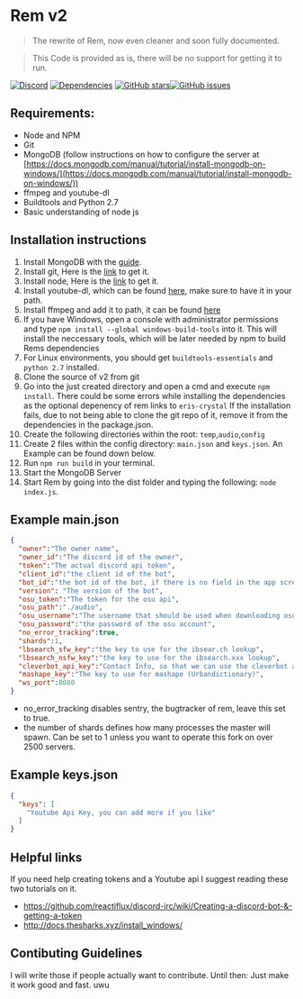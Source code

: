 # Rem v2
>The rewrite of Rem, now even cleaner and soon fully documented.

>This Code is provided as is, there will be no support for getting it to run.

[![Discord](https://discordapp.com/api/guilds/206530953391243275/embed.png)](https://discord.gg/yuTxmYn) [![Dependencies](https://david-dm.org/DasWolke/rem-v2/status.svg)](https://david-dm.org/DasWolke/rem-v2) [![GitHub stars](https://img.shields.io/github/stars/DasWolke/rem-v2.svg?style=social&label=Star)]()[![GitHub issues](https://img.shields.io/github/issues/DasWolke/rem-v2.svg)]()
## Requirements:
* Node and NPM
* Git
* MongoDB (follow instructions on how to configure the server at [https://docs.mongodb.com/manual/tutorial/install-mongodb-on-windows/](https://docs.mongodb.com/manual/tutorial/install-mongodb-on-windows/))
* ffmpeg and youtube-dl
* Buildtools and Python 2.7
* Basic understanding of node js

## Installation instructions
1. Install MongoDB with the [guide](https://docs.mongodb.com/manual/tutorial/install-mongodb-on-windows/).
2. Install git, Here is the [link](https://git-scm.com/downloads) to get it.
3. Install node, Here is the [link](https://nodejs.org/en/download/current/) to get it.
4. Install youtube-dl, which can be found [here](https://rg3.github.io/youtube-dl/download.html), make sure to have it in your path.
5. Install ffmpeg and add it to path, it can be found [here](https://ffmpeg.org/download.html)
6. If you have Windows, open a console with administrator permissions and type `npm install --global windows-build-tools` into it. This will install the neccessary tools, which will be later needed by npm to build Rems dependencies
7. For Linux environments, you should get `buildtools-essentials` and `python 2.7` installed.
8. Clone the source of v2 from git
9. Go into the just created directory and open a cmd and execute `npm install`.
There could be some errors while installing the dependencies as the optional depenency of rem links to `eris-crystal`
If the installation fails, due to not being able to clone the git repo of it, remove it from the dependencies in the package.json.
10. Create the following directories within the root: `temp`,`audio`,`config`
11. Create 2 files within the config directory: `main.json` and `keys.json`. An Example can be found down below.
12. Run `npm run build` in your terminal.
13. Start the MongoDB Server
14. Start Rem by going into the dist folder and typing the following:  `node index.js`.

## Example main.json
```json
{
  "owner":"The owner name",
  "owner_id":"The discord id of the owner",
  "token":"The actual discord api token",
  "client_id":"the client id of the bot",
  "bot_id":"the bot id of the bot, if there is no field in the app screen named bot id, copy the clientid in here",
  "version": "The version of the bot",
  "osu_token":"The token for the osu api",
  "osu_path":"./audio",
  "osu_username":"The username that should be used when downloading osu songs",
  "osu_password":"the password of the osu account",
  "no_error_tracking":true,
  "shards":1,
  "lbsearch_sfw_key":"the key to use for the ibsear.ch lookup",
  "lbsearch_nsfw_key":"the key to use for the ibsearch.xxx lookup",
  "cleverbot_api_key":"Contact Info, so that we can use the cleverbot api.",
  "mashape_key":"The key to use for mashape (Urbandictionary)",
  "ws_port":8080
}
```
- no_error_tracking disables sentry, the bugtracker of rem, leave this set to true.
- the number of shards defines how many processes the master will spawn.
 Can be set to 1 unless you want to operate this fork on over 2500 servers.
 
## Example keys.json
```json
{
  "keys": [
    "Youtube Api Key, you can add more if you like"
  ]
}
```
## Helpful links
If you need help creating tokens and a Youtube api I suggest reading these two tutorials on it.
* https://github.com/reactiflux/discord-irc/wiki/Creating-a-discord-bot-&-getting-a-token
* http://docs.thesharks.xyz/install_windows/

## Contibuting Guidelines

I will write those if people actually want to contribute. Until then: Just make it work good and fast. uwu
